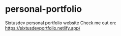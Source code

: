 # personal-portfolio
Sixtusdev personal portfolio website
Check me out on: https://sixtusdevportfolio.netlify.app/

